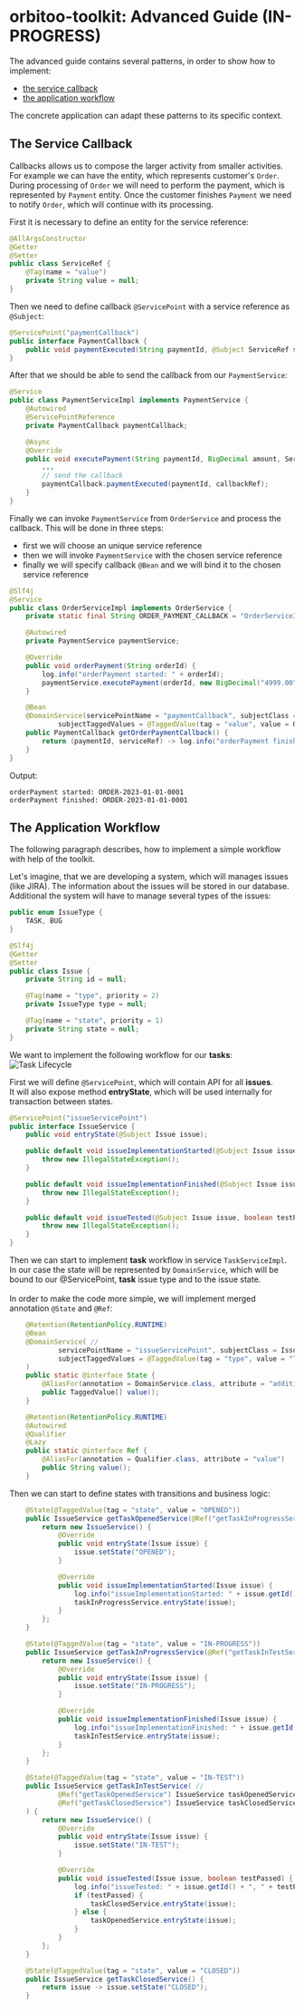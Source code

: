 # orbitoo-toolkit: Advanced Guide (IN-PROGRESS)

The advanced guide contains several patterns, in order to show how to implement:
* [the service callback](#The-Service-Callback)
* [the application workflow](#The-Application-Workflow)

The concrete application can adapt these patterns to its specific context.

## The Service Callback
Callbacks allows us to compose the larger activity from smaller activities. For example we can have the entity,
which represents customer's `Order`. During processing of `Order` we will need to perform the payment,
which is represented by `Payment` entity. Once the customer finishes `Payment` we need to notify `Order`,
which will continue with its processing.

First it is necessary to define an entity for the service reference:

```java
@AllArgsConstructor
@Getter
@Setter
public class ServiceRef {
    @Tag(name = "value")
    private String value = null;
}
```

Then we need to define callback `@ServicePoint` with a service reference as `@Subject`:

```java
@ServicePoint("paymentCallback")
public interface PaymentCallback {
    public void paymentExecuted(String paymentId, @Subject ServiceRef serviceRef);
}
```

After that we should be able to send the callback from our `PaymentService`:

```java
@Service
public class PaymentServiceImpl implements PaymentService {
    @Autowired
    @ServicePointReference
    private PaymentCallback paymentCallback;

    @Async
    @Override
    public void executePayment(String paymentId, BigDecimal amount, ServiceRef callbackRef) {
        ...
        // send the callback
        paymentCallback.paymentExecuted(paymentId, callbackRef);
    }
}
```

Finally we can invoke `PaymentService` from `OrderService` and process the callback.
This will be done in three steps:
* first we will choose an unique service reference
* then we will invoke `PaymentService` with the chosen service reference
* finally we will specify callback `@Bean` and we will bind it to the chosen service reference

```java
@Slf4j
@Service
public class OrderServiceImpl implements OrderService {
    private static final String ORDER_PAYMENT_CALLBACK = "OrderServiceImpl#PaymentCallback";

    @Autowired
    private PaymentService paymentService;

    @Override
    public void orderPayment(String orderId) {
        log.info("orderPayment started: " + orderId);
        paymentService.executePayment(orderId, new BigDecimal("4999.00"), new ServiceRef(ORDER_PAYMENT_CALLBACK));
    }

    @Bean
    @DomainService(servicePointName = "paymentCallback", subjectClass = ServiceRef.class, //
            subjectTaggedValues = @TaggedValue(tag = "value", value = ORDER_PAYMENT_CALLBACK))
    public PaymentCallback getOrderPaymentCallback() {
        return (paymentId, serviceRef) -> log.info("orderPayment finished: " + paymentId);
    }
}
```

Output:

```
orderPayment started: ORDER-2023-01-01-0001
orderPayment finished: ORDER-2023-01-01-0001
```

## The Application Workflow
The following paragraph describes, how to implement a simple workflow with help of the toolkit.

Let's imagine, that we are developing a system, which will manages issues (like JIRA).
The information about the issues will be stored in our database.
Additional the system will have to manage several types of the issues:

```java
public enum IssueType {
    TASK, BUG
}

@Slf4j
@Getter
@Setter
public class Issue {
    private String id = null;

    @Tag(name = "type", priority = 2)
    private IssueType type = null;

    @Tag(name = "state", priority = 1)
    private String state = null;
}
```

We want to implement the following workflow for our **tasks**:<br>
![Task Lifecycle](img/task-lifecycle.png)

First we will define `@ServicePoint`, which will contain API for all **issues**.<br>
It will also expose method **entryState**, which will be used internally for transaction between states.

```java
@ServicePoint("issueServicePoint")
public interface IssueService {
    public void entryState(@Subject Issue issue);

    public default void issueImplementationStarted(@Subject Issue issue) {
        throw new IllegalStateException();
    }

    public default void issueImplementationFinished(@Subject Issue issue) {
        throw new IllegalStateException();
    }

    public default void issueTested(@Subject Issue issue, boolean testPassed) {
        throw new IllegalStateException();
    }
}
```

Then we can start to implement **task** workflow in service `TaskServiceImpl`.<br>
In our case the state will be represented by `DomainService`, which will be bound to our @ServicePoint,
**task** issue type and to the issue state.<br>
<br>
In order to make the code more simple, we will implement merged annotation `@State` and `@Ref`:

```java
    @Retention(RetentionPolicy.RUNTIME)
    @Bean
    @DomainService( //
            servicePointName = "issueServicePoint", subjectClass = Issue.class, //
            subjectTaggedValues = @TaggedValue(tag = "type", value = "TASK") //
    )
    public static @interface State {
        @AliasFor(annotation = DomainService.class, attribute = "additionalTaggedValues")
        public TaggedValue[] value();
    }

    @Retention(RetentionPolicy.RUNTIME)
    @Autowired
    @Qualifier
    @Lazy
    public static @interface Ref {
        @AliasFor(annotation = Qualifier.class, attribute = "value")
        public String value();
    }
```

Then we can start to define states with transitions and business logic:

```java
    @State(@TaggedValue(tag = "state", value = "OPENED"))
    public IssueService getTaskOpenedService(@Ref("getTaskInProgressService") IssueService taskInProgressService) {
        return new IssueService() {
            @Override
            public void entryState(Issue issue) {
                issue.setState("OPENED");
            }

            @Override
            public void issueImplementationStarted(Issue issue) {
                log.info("issueImplementationStarted: " + issue.getId());
                taskInProgressService.entryState(issue);
            }
        };
    }

    @State(@TaggedValue(tag = "state", value = "IN-PROGRESS"))
    public IssueService getTaskInProgressService(@Ref("getTaskInTestService") IssueService taskInTestService) {
        return new IssueService() {
            @Override
            public void entryState(Issue issue) {
                issue.setState("IN-PROGRESS");
            }

            @Override
            public void issueImplementationFinished(Issue issue) {
                log.info("issueImplementationFinished: " + issue.getId());
                taskInTestService.entryState(issue);
            }
        };
    }

    @State(@TaggedValue(tag = "state", value = "IN-TEST"))
    public IssueService getTaskInTestService( //
            @Ref("getTaskOpenedService") IssueService taskOpenedService, //
            @Ref("getTaskClosedService") IssueService taskClosedService //
    ) {
        return new IssueService() {
            @Override
            public void entryState(Issue issue) {
                issue.setState("IN-TEST");
            }

            @Override
            public void issueTested(Issue issue, boolean testPassed) {
                log.info("issueTested: " + issue.getId() + ", " + testPassed);
                if (testPassed) {
                    taskClosedService.entryState(issue);
                } else {
                    taskOpenedService.entryState(issue);
                }
            }
        };
    }

    @State(@TaggedValue(tag = "state", value = "CLOSED"))
    public IssueService getTaskClosedService() {
        return issue -> issue.setState("CLOSED");
    }
```

